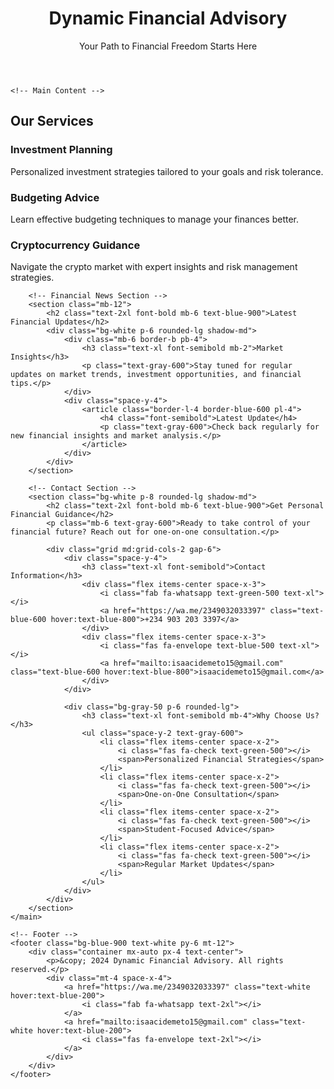 <!DOCTYPE html>
<html lang="en">
<head>
    <meta charset="UTF-8">
    <meta name="viewport" content="width=device-width, initial-scale=1.0">
    <title>Dynamic Financial Advisory | Personal Finance Guidance</title>
    <link href="https://cdnjs.cloudflare.com/ajax/libs/tailwindcss/2.2.19/tailwind.min.css" rel="stylesheet">
    <link rel="stylesheet" href="https://cdnjs.cloudflare.com/ajax/libs/font-awesome/6.0.0/css/all.min.css">
</head>
<body class="bg-gray-50">
   <!-- Header -->
   <header class="bg-blue-900 text-white py-6">
      <div class="container mx-auto px-4">
     <h1 class="text-3xl font-bold">Dynamic Financial Advisory</h1>
            <p class="mt-2">Your Path to Financial Freedom Starts Here</p>
        </div>
    </header>

    <!-- Main Content -->
<main class="container mx-auto px-4 py-8">
        <!-- Services Section -->
        <section class="mb-12">
            <h2 class="text-2xl font-bold mb-6 text-blue-900">Our Services</h2>
  <div class="grid md:grid-cols-3 gap-6">
<div class="bg-white p-6 rounded-lg shadow-md">
    <i class="fas fa-chart-line text-3xl text-blue-600 mb-4"></i>
<h3 class="text-xl font-semibold mb-2">Investment Planning</h3>
                    <p class="text-gray-600">Personalized investment strategies tailored to your goals and risk tolerance.</p>
                </div>
  <div class="bg-white p-6 rounded-lg shadow-md">
      <i class="fas fa-wallet text-3xl text-blue-600 mb-4"></i>
                    <h3 class="text-xl font-semibold mb-2">Budgeting Advice</h3>
                    <p class="text-gray-600">Learn effective budgeting techniques to manage your finances better.</p>
                </div>
                <div class="bg-white p-6 rounded-lg shadow-md">
                    <i class="fas fa-coins text-3xl text-blue-600 mb-4"></i>
                    <h3 class="text-xl font-semibold mb-2">Cryptocurrency Guidance</h3>
                    <p class="text-gray-600">Navigate the crypto market with expert insights and risk management strategies.</p>
                </div>
            </div>
        </section>

        <!-- Financial News Section -->
        <section class="mb-12">
            <h2 class="text-2xl font-bold mb-6 text-blue-900">Latest Financial Updates</h2>
            <div class="bg-white p-6 rounded-lg shadow-md">
                <div class="mb-6 border-b pb-4">
                    <h3 class="text-xl font-semibold mb-2">Market Insights</h3>
                    <p class="text-gray-600">Stay tuned for regular updates on market trends, investment opportunities, and financial tips.</p>
                </div>
                <div class="space-y-4">
                    <article class="border-l-4 border-blue-600 pl-4">
                        <h4 class="font-semibold">Latest Update</h4>
                        <p class="text-gray-600">Check back regularly for new financial insights and market analysis.</p>
                    </article>
                </div>
            </div>
        </section>

        <!-- Contact Section -->
        <section class="bg-white p-8 rounded-lg shadow-md">
            <h2 class="text-2xl font-bold mb-6 text-blue-900">Get Personal Financial Guidance</h2>
            <p class="mb-6 text-gray-600">Ready to take control of your financial future? Reach out for one-on-one consultation.</p>
            
            <div class="grid md:grid-cols-2 gap-6">
                <div class="space-y-4">
                    <h3 class="text-xl font-semibold">Contact Information</h3>
                    <div class="flex items-center space-x-3">
                        <i class="fab fa-whatsapp text-green-500 text-xl"></i>
                        <a href="https://wa.me/2349032033397" class="text-blue-600 hover:text-blue-800">+234 903 203 3397</a>
                    </div>
                    <div class="flex items-center space-x-3">
                        <i class="fas fa-envelope text-blue-500 text-xl"></i>
                        <a href="mailto:isaacidemeto15@gmail.com" class="text-blue-600 hover:text-blue-800">isaacidemeto15@gmail.com</a>
                    </div>
                </div>
                
                <div class="bg-gray-50 p-6 rounded-lg">
                    <h3 class="text-xl font-semibold mb-4">Why Choose Us?</h3>
                    <ul class="space-y-2 text-gray-600">
                        <li class="flex items-center space-x-2">
                            <i class="fas fa-check text-green-500"></i>
                            <span>Personalized Financial Strategies</span>
                        </li>
                        <li class="flex items-center space-x-2">
                            <i class="fas fa-check text-green-500"></i>
                            <span>One-on-One Consultation</span>
                        </li>
                        <li class="flex items-center space-x-2">
                            <i class="fas fa-check text-green-500"></i>
                            <span>Student-Focused Advice</span>
                        </li>
                        <li class="flex items-center space-x-2">
                            <i class="fas fa-check text-green-500"></i>
                            <span>Regular Market Updates</span>
                        </li>
                    </ul>
                </div>
            </div>
        </section>
    </main>

    <!-- Footer -->
    <footer class="bg-blue-900 text-white py-6 mt-12">
        <div class="container mx-auto px-4 text-center">
            <p>&copy; 2024 Dynamic Financial Advisory. All rights reserved.</p>
            <div class="mt-4 space-x-4">
                <a href="https://wa.me/2349032033397" class="text-white hover:text-blue-200">
                    <i class="fab fa-whatsapp text-2xl"></i>
                </a>
                <a href="mailto:isaacidemeto15@gmail.com" class="text-white hover:text-blue-200">
                    <i class="fas fa-envelope text-2xl"></i>
                </a>
            </div>
        </div>
    </footer>
</body>
</html>